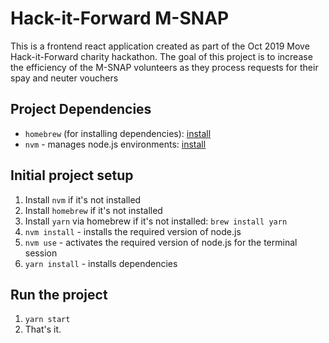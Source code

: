 # Hack-it-Forward M-SNAP

This is a frontend react application created as part of the Oct 2019 Move
Hack-it-Forward charity hackathon. The goal of this project is to
increase the efficiency of the M-SNAP volunteers as they process
requests for their spay and neuter vouchers

## Project Dependencies

- `homebrew` (for installing dependencies): [install](https://brew.sh)
- `nvm` - manages node.js environments: [install](https://github.com/nvm-sh/nvm)

## Initial project setup

1. Install `nvm` if it's not installed
2. Install `homebrew` if it's not installed
3. Install `yarn` via homebrew if it's not installed: `brew install yarn`
4. `nvm install` - installs the required version of node.js
5. `nvm use` - activates the required version of node.js for the terminal session
6. `yarn install` - installs dependencies

## Run the project

1. `yarn start`
2. That's it.
